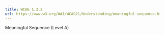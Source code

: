 ```yaml
---
title: WCAG 1.3.2
url: https://www.w3.org/WAI/WCAG21/Understanding/meaningful-sequence.html
---
```

Meaningful Sequence (Level A)